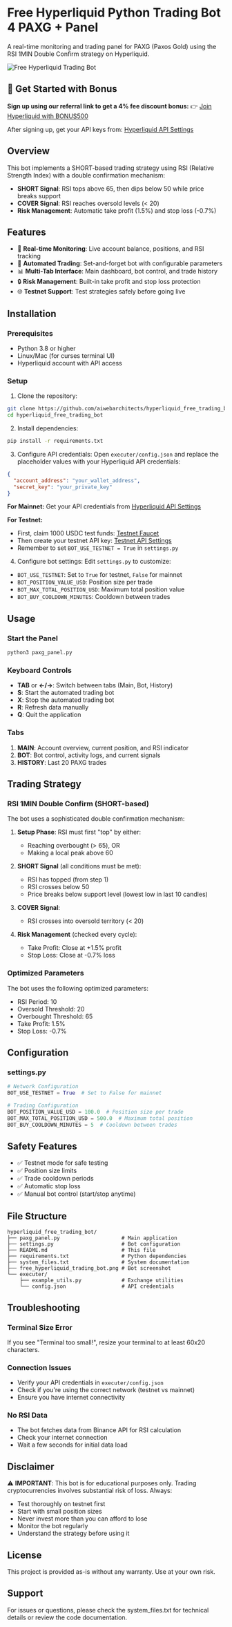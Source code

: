 # Free Hyperliquid Python Trading Bot 4 PAXG + Panel

A real-time monitoring and trading panel for PAXG (Paxos Gold) using the RSI 1MIN Double Confirm strategy on Hyperliquid.

![Free Hyperliquid Trading Bot](free_hyperliquid_trading_bot.png)

## 🎁 Get Started with Bonus

**Sign up using our referral link to get a 4% fee discount bonus:**
👉 [Join Hyperliquid with BONUS500](https://app.hyperliquid.xyz/join/BONUS500)

After signing up, get your API keys from: [Hyperliquid API Settings](https://app.hyperliquid.xyz/API)


## Overview

This bot implements a SHORT-based trading strategy using RSI (Relative Strength Index) with a double confirmation mechanism:
- **SHORT Signal**: RSI tops above 65, then dips below 50 while price breaks support
- **COVER Signal**: RSI reaches oversold levels (< 20)
- **Risk Management**: Automatic take profit (1.5%) and stop loss (-0.7%)

## Features

- 🎯 **Real-time Monitoring**: Live account balance, positions, and RSI tracking
- 🤖 **Automated Trading**: Set-and-forget bot with configurable parameters
- 📊 **Multi-Tab Interface**: Main dashboard, bot control, and trade history
- 🔒 **Risk Management**: Built-in take profit and stop loss protection
- 🌐 **Testnet Support**: Test strategies safely before going live

## Installation

### Prerequisites

- Python 3.8 or higher
- Linux/Mac (for curses terminal UI)
- Hyperliquid account with API access

### Setup

1. Clone the repository:
```bash
git clone https://github.com/aiwebarchitects/hyperliquid_free_trading_bot.git
cd hyperliquid_free_trading_bot
```

2. Install dependencies:
```bash
pip install -r requirements.txt
```

3. Configure API credentials:
Open `executer/config.json` and replace the placeholder values with your Hyperliquid API credentials:
```json
{
  "account_address": "your_wallet_address",
  "secret_key": "your_private_key"
}
```

**For Mainnet:**
Get your API credentials from [Hyperliquid API Settings](https://app.hyperliquid.xyz/API)

**For Testnet:**
- First, claim 1000 USDC test funds: [Testnet Faucet](https://app.hyperliquid-testnet.xyz/drip)
- Then create your testnet API key: [Testnet API Settings](https://app.hyperliquid-testnet.xyz/API)
- Remember to set `BOT_USE_TESTNET = True` in `settings.py`

4. Configure bot settings:
Edit `settings.py` to customize:
- `BOT_USE_TESTNET`: Set to `True` for testnet, `False` for mainnet
- `BOT_POSITION_VALUE_USD`: Position size per trade
- `BOT_MAX_TOTAL_POSITION_USD`: Maximum total position value
- `BOT_BUY_COOLDOWN_MINUTES`: Cooldown between trades

## Usage

### Start the Panel

```bash
python3 paxg_panel.py
```

### Keyboard Controls

- **TAB** or **←/→**: Switch between tabs (Main, Bot, History)
- **S**: Start the automated trading bot
- **X**: Stop the automated trading bot
- **R**: Refresh data manually
- **Q**: Quit the application

### Tabs

1. **MAIN**: Account overview, current position, and RSI indicator
2. **BOT**: Bot control, activity logs, and current signals
3. **HISTORY**: Last 20 PAXG trades

## Trading Strategy

### RSI 1MIN Double Confirm (SHORT-based)

The bot uses a sophisticated double confirmation mechanism:

1. **Setup Phase**: RSI must first "top" by either:
   - Reaching overbought (> 65), OR
   - Making a local peak above 60

2. **SHORT Signal** (all conditions must be met):
   - RSI has topped (from step 1)
   - RSI crosses below 50
   - Price breaks below support level (lowest low in last 10 candles)

3. **COVER Signal**:
   - RSI crosses into oversold territory (< 20)

4. **Risk Management** (checked every cycle):
   - Take Profit: Close at +1.5% profit
   - Stop Loss: Close at -0.7% loss

### Optimized Parameters

The bot uses the following optimized parameters:
- RSI Period: 10
- Oversold Threshold: 20
- Overbought Threshold: 65
- Take Profit: 1.5%
- Stop Loss: -0.7%

## Configuration

### settings.py

```python
# Network Configuration
BOT_USE_TESTNET = True  # Set to False for mainnet

# Trading Configuration
BOT_POSITION_VALUE_USD = 100.0  # Position size per trade
BOT_MAX_TOTAL_POSITION_USD = 500.0  # Maximum total position
BOT_BUY_COOLDOWN_MINUTES = 5  # Cooldown between trades
```

## Safety Features

- ✅ Testnet mode for safe testing
- ✅ Position size limits
- ✅ Trade cooldown periods
- ✅ Automatic stop loss
- ✅ Manual bot control (start/stop anytime)

## File Structure

```
hyperliquid_free_trading_bot/
├── paxg_panel.py                    # Main application
├── settings.py                      # Bot configuration
├── README.md                        # This file
├── requirements.txt                 # Python dependencies
├── system_files.txt                 # System documentation
├── free_hyperliquid_trading_bot.png # Bot screenshot
└── executer/
    ├── example_utils.py             # Exchange utilities
    └── config.json                  # API credentials
```

## Troubleshooting

### Terminal Size Error
If you see "Terminal too small!", resize your terminal to at least 60x20 characters.

### Connection Issues
- Verify your API credentials in `executer/config.json`
- Check if you're using the correct network (testnet vs mainnet)
- Ensure you have internet connectivity

### No RSI Data
- The bot fetches data from Binance API for RSI calculation
- Check your internet connection
- Wait a few seconds for initial data load

## Disclaimer

⚠️ **IMPORTANT**: This bot is for educational purposes only. Trading cryptocurrencies involves substantial risk of loss. Always:
- Test thoroughly on testnet first
- Start with small position sizes
- Never invest more than you can afford to lose
- Monitor the bot regularly
- Understand the strategy before using it

## License

This project is provided as-is without any warranty. Use at your own risk.

## Support

For issues or questions, please check the system_files.txt for technical details or review the code documentation.
